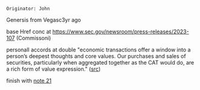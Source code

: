 ~~~
Originator: John
~~~

Genersis from Vegasc3yr ago

base Href conc at https://www.sec.gov/newsroom/press-releases/2023-107 (Commissoni)

personall accords at double "economic transactions offer a window into a person’s deepest thoughts and core values. Our purchases and sales of securities, particularly when aggregated together as the CAT would do, are a rich form of value expression." ([src](https://www.sec.gov/newsroom/speeches-statements/peirce-statement-response-release-34-88890-051520))

finish with [note 21](https://www.sec.gov/comments/sr-occ-2025-801/srocc2025801-598095-1737722.pdf)
